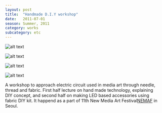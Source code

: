 ```yaml
---
layout: post
title:  "Handmade D.I.Y workshop"
date:   2011-07-01
season: Summer, 2011
category: works
subcategory: etc
---
```


![alt text](http://www.nemaf.net/xe/files/attach/images/403/259/011/45b56f15d883e086a80325534661ddea.jpg "HandMade D.I.Y workshops 0")


![alt text](http://www.nemaf.net/xe/files/attach/images/403/259/011/fc580ef44a9429c94d95780b532354e2_1.jpg "HandMade D.I.Y workshops 1")


![alt text](http://www.nemaf.net/xe/files/attach/images/403/259/011/0e481c3859bf8c8a7a4e85c19b093c23.jpg "HandMade D.I.Y workshops 2")


![alt text](http://www.nemaf.net/xe/files/attach/images/403/259/011/f8488b997f31edfe7be445a844172dd3_1.jpg "HandMade D.I.Y workshops 3")


A workshop to approach electric circuit used in media art through needle, thread and fabric.
First half lecture on hand made technology, explaining DIY concept, and second half on making LED based accessories using fabric DIY kit. It happend as a part of  11th New Media Art Festival[NEMAF](http://www.nemaf.net/ "Space Invaders Wikipedia") in Seoul.